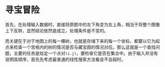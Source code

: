# 寻宝冒险

首先，在处理输入数据时，直接将原题中的左下角变为左上角，相当于将整个图像上下反转，显然结论依然是成立，处理条件是不变的。

而关键在于对于地图上的每一棵树，也就是存储下来的每一个坐标，都要以它为起点来检查一个宫格内的树的情况是否与藏宝图的情况对应。那么这就是一个查找问题，主要的任务是给定一个点对`(i.j)`，要检查它是否在集合中。由于输入并没有说明其顺序，首先先考虑最普通的线性搜索方法看会不会超时。
